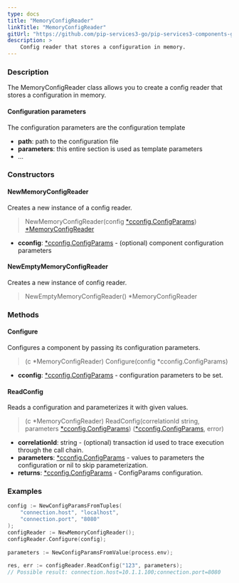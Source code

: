 ```yaml
---
type: docs
title: "MemoryConfigReader"
linkTitle: "MemoryConfigReader"
gitUrl: "https://github.com/pip-services3-go/pip-services3-components-go"
description: >
    Config reader that stores a configuration in memory.
---
```


### Description

The MemoryConfigReader class allows you to create a config reader that stores a configuration in memory.

#### Configuration parameters
The configuration parameters are the configuration template

- **path**: path to the configuration file
- **parameters**: this entire section is used as template parameters
- ...


### Constructors

#### NewMemoryConfigReader
Creates a new instance of a config reader.

> NewMemoryConfigReader(config [*cconfig.ConfigParams](../../../commons/config/config_params)) [*MemoryConfigReader]()

- **cconfig**: [*cconfig.ConfigParams](../../../commons/config/config_params) - (optional) component configuration parameters

#### NewEmptyMemoryConfigReader
Creates a new instance of config reader.

> NewEmptyMemoryConfigReader() *MemoryConfigReader 

### Methods

#### Configure
Configures a component by passing its configuration parameters.

> (c *MemoryConfigReader) Configure(config *cconfig.ConfigParams)

- **cconfig**: [*cconfig.ConfigParams](../../../commons/config/config_params) - configuration parameters to be set.


#### ReadConfig
Reads a configuration and parameterizes it with given values.

> (c *MemoryConfigReader) ReadConfig(correlationId string, parameters [*cconfig.ConfigParams](../../../commons/config/config_params)) ([*cconfig.ConfigParams](../../../commons/config/config_params), error)

- **correlationId**: string - (optional) transaction id used to trace execution through the call chain.
- **parameters**: [*cconfig.ConfigParams](../../../commons/config/config_params) - values to parameters the configuration or nil to skip parameterization.
- **returns**: [*cconfig.ConfigParams](../../../commons/config/config_params) - ConfigParams configuration.

### Examples

```go
config := NewConfigParamsFromTuples(
    "connection.host", "localhost",
    "connection.port", "8080"
);
configReader := NewMemoryConfigReader();
configReader.Configure(config);
  
parameters := NewConfigParamsFromValue(process.env);
  
res, err := configReader.ReadConfig("123", parameters);
// Possible result: connection.host=10.1.1.100;connection.port=8080
```

